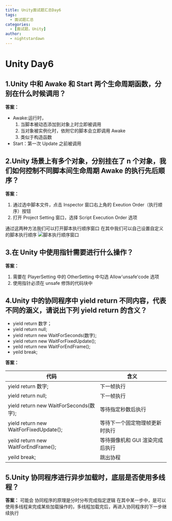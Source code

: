 ```yaml
---
title: Unity面试题汇总Day6
tags:
  - 面试题汇总
categories:
  - [面试题，Unity]
author:
  - nightstardawn
---
```


# Unity Day6

## 1.Unity 中和 Awake 和 Start 两个生命周期函数，分别在什么时候调用？

**答案：**

- Awake:运行时，
  1. 当脚本被动态添加到对象上时立即被调用
  2. 当对象被实例化时，依附它的脚本会立即调用 Awake
  3. 类似于构造函数
- Start：第一次 Update 之前被调用

## 2.Unity 场景上有多个对象，分别挂在了 n 个对象，我们如何控制不同脚本间生命周期 Awake 的执行先后顺序？

**答案：**

1. 通过选中脚本文件，点击 Inspector 窗口右上角的 Exeution Order（执行顺序）按钮
2. 打开 Project Setting 窗口，选择 Script Execution Order 选项

通过这两种方法我们可以打开脚本执行顺序窗口
在其中我们可以自己设置自定义的脚本执行顺序
![脚本执行顺序窗口](https://s2.loli.net/2024/08/19/w4kiHP6cerjVdGF.png)

## 3.在 Unity 中使用指针需要进行什么操作？

**答案：**

1. 需要在 PlayerSetting 中的 OtherSetting 中勾选 Allow'unsafe'code 选项
2. 使用指针必须在 unsafe 修饰的代码块中

## 4.Unity 中的协同程序中 yield return 不同内容，代表不同的涵义，请说出下列 yield return 的含义？

- yield return 数字；
- yield return null;
- yield return new WaitForSeconds(数字);
- yield return new WaitForFixedUpdate();
- yeild return new WaitForEndFrame();
- yeild break;

**答案：**

|代码|含义|
|---|---|
|yield return 数字;|下一帧执行|
|yield return null;|下一帧执行|
|yield return new WaitForSeconds(数字);|等待指定秒数后执行|
|yield return new WaitForFixedUpdate();|等待下一个固定物理帧更新时执行|
|yeild return new WaitForEndFrame();|等待摄像机和 GUI 渲染完成后执行|
|yeild break;|跳出协程|

## 5.Unity 协同程序进行异步加载时，底层是否使用多线程？

**答案：**
可能会
协同程序的原理是分时分布完成指定逻辑
在其中某一步中，是可以使用多线程来完成某些加载操作的，多线程加载完后，再进入协同程序的下一步继续执行
